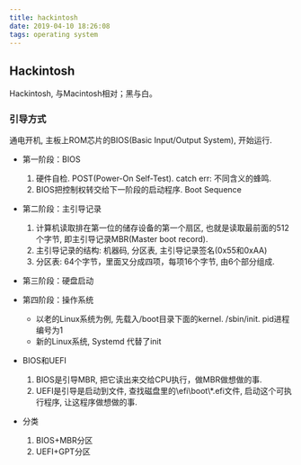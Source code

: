 ```yaml
---
title: hackintosh
date: 2019-04-10 18:26:08
tags: operating system
---
```


## Hackintosh

Hackintosh, 与Macintosh相对；黑与白。

### 引导方式

通电开机, 主板上ROM芯片的BIOS(Basic Input/Output System), 开始运行.

- 第一阶段：BIOS
  1. 硬件自检. POST(Power-On Self-Test). catch err: 不同含义的蜂鸣.
  2. BIOS把控制权转交给下一阶段的启动程序. Boot Sequence
- 第二阶段：主引导记录
  1. 计算机读取排在第一位的储存设备的第一个扇区, 也就是读取最前面的512个字节, 即主引导记录MBR(Master boot record).
  2. 主引导记录的结构: 机器码, 分区表, 主引导记录签名(0x55和0xAA)
  3. 分区表: 64个字节，里面又分成四项，每项16个字节, 由6个部分组成.
- 第三阶段：硬盘启动
- 第四阶段：操作系统
  - 以老的Linux系统为例, 先载入/boot目录下面的kernel. /sbin/init. pid进程编号为1
  - 新的Linux系统, Systemd 代替了init

- BIOS和UEFI
  1. BIOS是引导MBR, 把它读出来交给CPU执行，做MBR做想做的事.
  2. UEFI是引导是启动到文件, 查找磁盘里的\efi\boot\\\*.efi文件, 启动这个可执行程序, 让这程序做想做的事.


- 分类
  1. BIOS+MBR分区
  2. UEFI+GPT分区